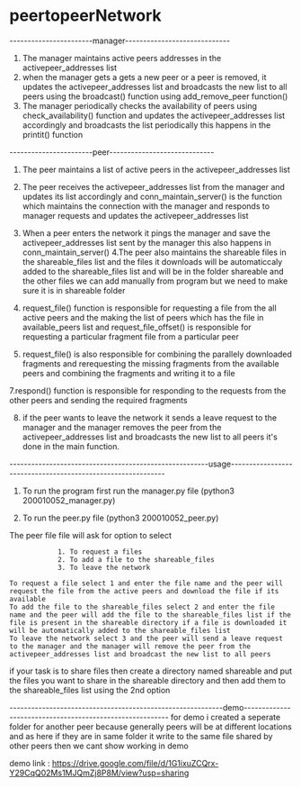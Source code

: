# peertopeerNetwork

-----------------------manager-----------------------------
1. The manager maintains active peers addresses in the activepeer_addresses list
2. when the manager gets a gets a new peer or a peer is removed, it updates the activepeer_addresses list and broadcasts the new list to all peers using the broadcast()
   function using add_remove_peer function()
3. The manager periodically checks the availability of peers using check_availability() function and updates the activepeer_addresses list accordingly and broadcasts the list periodically this happens in the printit() function

-----------------------peer-----------------------------

1. The peer maintains a list of active peers in the activepeer_addresses list
2. The peer receives the activepeer_addresses list from the manager and updates its list accordingly and conn_maintain_server() is the function which maintains
    the connection with the manager and responds to manager requests and updates the activepeer_addresses list
3. When a peer enters the network it pings the manager and save the  activepeer_addresses list sent by the manager this also happens in conn_maintain_server()
4.The peer also maintains the shareable files in the shareable_files list and the files it downloads will be automaticcaly added to the shareable_files list and will be in the folder shareable
and the other files we can add manually from program but we need to make sure it is in shareable folder
5. request_file() function is responsible for requesting a file from the all active peers and the making the list of peers which has the file in available_peers list
   and request_file_offset() is responsible for requesting a  particular fragment file from a particular peer

6. request_file() is also responsible for combining the parallely downloaded fragments and rerequesting the missing fragments from the available peers and combining the 
 fragments and writing it to a file

7.respond()  function is responsible for responding to the requests from the other peers and sending the required fragments 

8. if the peer wants to leave the network it sends a leave request to the manager and the manager removes the peer from the activepeer_addresses list and broadcasts the new list to all peers
   it's done in the main function.

-------------------------------------------------------usage------------------------------------------------------------

1. To run the program first run the manager.py file (python3 200010052_manager.py)

2. To run the peer.py file (python3 200010052_peer.py)

The peer file file will ask for  option to select 

                1. To request a files
                2. To add a file to the shareable_files
                3. To leave the network

    To request a file select 1 and enter the file name and the peer will request the file from the active peers and download the file if its available
    To add the file to the shareable_files select 2 and enter the file name and the peer will add the file to the shareable_files list if the file is present in the shareable directory if a file is downloaded it will be automatically added to the shareable_files list
    To leave the network select 3 and the peer will send a leave request to the manager and the manager will remove the peer from the activepeer_addresses list and broadcast the new list to all peers

if your task is to share files then create a  directory named shareable and put the files you want to share in the shareable directory and then add them to the shareable_files list using the 2nd option 


-----------------------------------------------------------demo---------------------------------------------------------
for demo i created a seperate folder for another peer because generally peers will be at different locations and as here if they are in same folder it write to the same file shared by other 
peers then we cant show working in demo

demo link : https://drive.google.com/file/d/1G1ixuZCQrx-Y29CqQ02Ms1MJQmZj8P8M/view?usp=sharing
